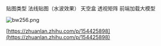 贴图类型 法线贴图（水波效果）
天空盒
透视矩阵
前端加载大模型

![bw256.png](https://cdn.nlark.com/yuque/0/2023/png/411835/1678351605578-bf99f3ce-a858-491a-80db-321bd730ffdf.png#averageHue=%237f7f7f&clientId=ue2439b9f-ef5e-4&from=ui&id=u89b7a3cc&name=bw256.png&originHeight=256&originWidth=256&originalType=binary&ratio=1&rotation=0&showTitle=false&size=794&status=done&style=none&taskId=u0e5a002a-ffca-4eb0-8473-accd8b758ae&title=)

[https://zhuanlan.zhihu.com/p/154425898](https://zhuanlan.zhihu.com/p/154425898)
